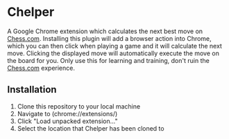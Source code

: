 Chelper
======
A Google Chrome extension which calculates the next best move on [Chess.com](http://chess.com). Installing this plugin will add a browser action into Chrome, which you can then click when playing a game and it will calculate the next move. Clicking the displayed move will automatically execute the move on the board for you. Only use this for learning and training, don't ruin the [Chess.com](http://chess.com) experience.

Installation
---------------
1. Clone this repository to your local machine
2. Navigate to (chrome://extensions/)
2. Click "Load unpacked extension..."
3. Select the location that Chelper has been cloned to

